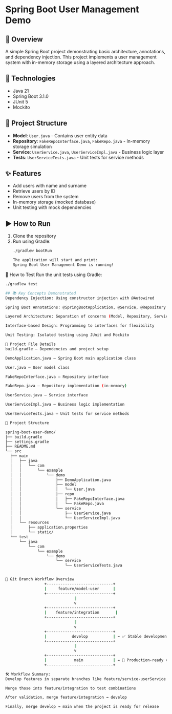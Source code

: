 # Spring Boot User Management Demo

## 🧩 Overview
A simple Spring Boot project demonstrating basic architecture, annotations, and dependency injection. This project implements a user management system with in-memory storage using a layered architecture approach.

## 🚀 Technologies
- Java 21 
- Spring Boot 3.1.0
- JUnit 5
- Mockito

## 📂 Project Structure
- **Model**: `User.java` - Contains user entity data
- **Repository**: `FakeRepoInterface.java`, `FakeRepo.java` - In-memory storage simulation
- **Service**: `UserService.java`, `UserServiceImpl.java` - Business logic layer
- **Tests**: `UserServiceTests.java` - Unit tests for service methods

## ✨ Features
- Add users with name and surname
- Retrieve users by ID
- Remove users from the system
- In-memory storage (mocked database)
- Unit testing with mock dependencies

## ▶️ How to Run
1. Clone the repository
2. Run using Gradle:
   ```bash
   ./gradlew bootRun

   The application will start and print:
   Spring Boot User Management Demo is running!
   
🧪 How to Test
Run the unit tests using Gradle:

  ```bash
./gradlew test

## 📚 Key Concepts Demonstrated
Dependency Injection: Using constructor injection with @Autowired

Spring Boot Annotations: @SpringBootApplication, @Service, @Repository

Layered Architecture: Separation of concerns (Model, Repository, Service)

Interface-based Design: Programming to interfaces for flexibility

Unit Testing: Isolated testing using JUnit and Mockito

📁 Project File Details
build.gradle – Dependencies and project setup

DemoApplication.java – Spring Boot main application class

User.java – User model class

FakeRepoInterface.java – Repository interface

FakeRepo.java – Repository implementation (in-memory)

UserService.java – Service interface

UserServiceImpl.java – Business logic implementation

UserServiceTests.java – Unit tests for service methods

📁 Project Structure

spring-boot-user-demo/
├── build.gradle
├── settings.gradle
├── README.md
└── src
    ├── main
    │   ├── java
    │   │   └── com
    │   │       └── example
    │   │           └── demo
    │   │               ├── DemoApplication.java
    │   │               ├── model
    │   │               │   └── User.java
    │   │               ├── repo
    │   │               │   ├── FakeRepoInterface.java
    │   │               │   └── FakeRepo.java
    │   │               └── service
    │   │                   ├── UserService.java
    │   │                   └── UserServiceImpl.java
    │   └── resources
    │       ├── application.properties
    │       └── static/
    └── test
        └── java
            └── com
                └── example
                    └── demo
                        └── service
                            └── UserServiceTests.java


🔀 Git Branch Workflow Overview
                   +-----------------------------+
                   |     feature/model-user      |
                   +-----------------------------+
                                |
                                v
                   +-----------------------------+
                   |    feature/integration       |
                   +-----------------------------+
                                |
                                v
                   +-----------------------------+
                   |           develop           | ← ✅ Stable development
                   +-----------------------------+
                                |
                                v
                   +-----------------------------+
                   |            main             | ← 🚀 Production-ready code
                   +-----------------------------+

🛠️ Workflow Summary:
Develop features in separate branches like feature/service-userService

Merge those into feature/integration to test combinations

After validation, merge feature/integration → develop

Finally, merge develop → main when the project is ready for release
